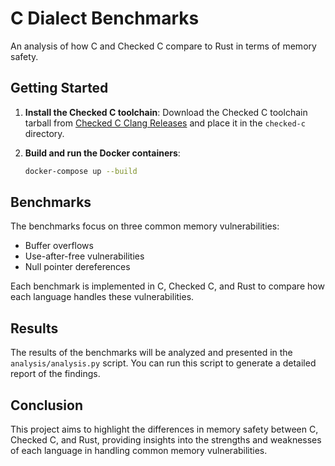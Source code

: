 # C Dialect Benchmarks

An analysis of how C and Checked C compare to Rust in terms of memory safety.

## Getting Started

1. **Install the Checked C toolchain**:
   Download the Checked C toolchain tarball from [Checked C Clang Releases](https://github.com/checkedc/checkedc-clang/releases/tag/CheckedC-Clang-12.0.2) and place it in the `checked-c` directory.

2. **Build and run the Docker containers**:
   ```sh
   docker-compose up --build
   ```

## Benchmarks

The benchmarks focus on three common memory vulnerabilities:

- Buffer overflows
- Use-after-free vulnerabilities
- Null pointer dereferences

Each benchmark is implemented in C, Checked C, and Rust to compare how each language handles these vulnerabilities.

## Results

The results of the benchmarks will be analyzed and presented in the `analysis/analysis.py` script. You can run this script to generate a detailed report of the findings.

## Conclusion

This project aims to highlight the differences in memory safety between C, Checked C, and Rust, providing insights into the strengths and weaknesses of each language in handling common memory vulnerabilities.
